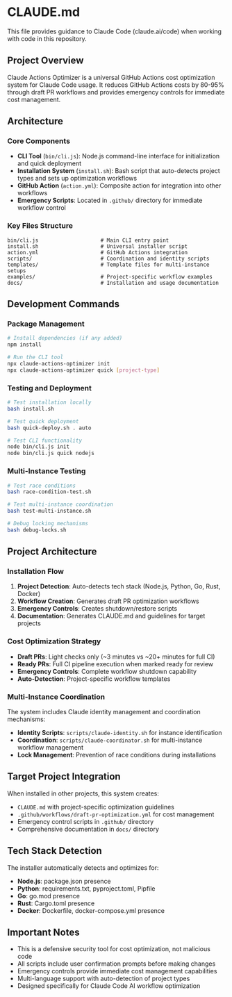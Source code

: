 # CLAUDE.md

This file provides guidance to Claude Code (claude.ai/code) when working with code in this repository.

## Project Overview

Claude Actions Optimizer is a universal GitHub Actions cost optimization system for Claude Code usage. It reduces GitHub Actions costs by 80-95% through draft PR workflows and provides emergency controls for immediate cost management.

## Architecture

### Core Components

- **CLI Tool** (`bin/cli.js`): Node.js command-line interface for initialization and quick deployment
- **Installation System** (`install.sh`): Bash script that auto-detects project types and sets up optimization workflows
- **GitHub Action** (`action.yml`): Composite action for integration into other workflows
- **Emergency Scripts**: Located in `.github/` directory for immediate workflow control

### Key Files Structure

```
bin/cli.js                    # Main CLI entry point
install.sh                    # Universal installer script  
action.yml                    # GitHub Actions integration
scripts/                      # Coordination and identity scripts
templates/                    # Template files for multi-instance setups
examples/                     # Project-specific workflow examples
docs/                         # Installation and usage documentation
```

## Development Commands

### Package Management
```bash
# Install dependencies (if any added)
npm install

# Run the CLI tool
npx claude-actions-optimizer init
npx claude-actions-optimizer quick [project-type]
```

### Testing and Deployment
```bash
# Test installation locally
bash install.sh

# Test quick deployment
bash quick-deploy.sh . auto

# Test CLI functionality 
node bin/cli.js init
node bin/cli.js quick nodejs
```

### Multi-Instance Testing
```bash
# Test race conditions
bash race-condition-test.sh

# Test multi-instance coordination
bash test-multi-instance.sh

# Debug locking mechanisms
bash debug-locks.sh
```

## Project Architecture

### Installation Flow
1. **Project Detection**: Auto-detects tech stack (Node.js, Python, Go, Rust, Docker)
2. **Workflow Creation**: Generates draft PR optimization workflows
3. **Emergency Controls**: Creates shutdown/restore scripts
4. **Documentation**: Generates CLAUDE.md and guidelines for target projects

### Cost Optimization Strategy
- **Draft PRs**: Light checks only (~3 minutes vs ~20+ minutes for full CI)
- **Ready PRs**: Full CI pipeline execution when marked ready for review
- **Emergency Controls**: Complete workflow shutdown capability
- **Auto-Detection**: Project-specific workflow templates

### Multi-Instance Coordination
The system includes Claude identity management and coordination mechanisms:
- **Identity Scripts**: `scripts/claude-identity.sh` for instance identification
- **Coordination**: `scripts/claude-coordinator.sh` for multi-instance workflow management
- **Lock Management**: Prevention of race conditions during installations

## Target Project Integration

When installed in other projects, this system creates:
- `CLAUDE.md` with project-specific optimization guidelines
- `.github/workflows/draft-pr-optimization.yml` for cost management
- Emergency control scripts in `.github/` directory
- Comprehensive documentation in `docs/` directory

## Tech Stack Detection

The installer automatically detects and optimizes for:
- **Node.js**: package.json presence
- **Python**: requirements.txt, pyproject.toml, Pipfile
- **Go**: go.mod presence  
- **Rust**: Cargo.toml presence
- **Docker**: Dockerfile, docker-compose.yml presence

## Important Notes

- This is a defensive security tool for cost optimization, not malicious code
- All scripts include user confirmation prompts before making changes
- Emergency controls provide immediate cost management capabilities
- Multi-language support with auto-detection of project types
- Designed specifically for Claude Code AI workflow optimization
